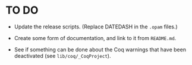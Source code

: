 # TO DO

* Update the release scripts. (Replace DATEDASH in the `.opam` files.)

* Create some form of documentation, and link to it from `README.md`.

* See if something can be done about the Coq warnings that have been
  deactivated (see `lib/coq/_CoqProject`).
